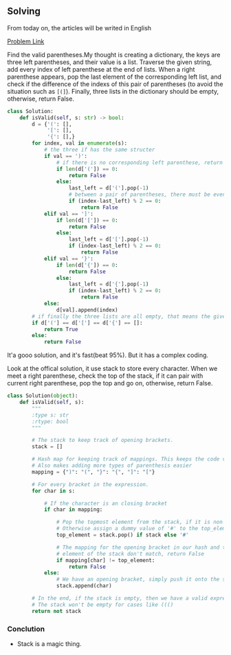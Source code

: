 ## Solving

From today on, the articles will be writed in English

[Problem Link](https://leetcode.com/problems/valid-parentheses/)

Find the valid parentheses.My thought is creating a dictionary, the keys are three left parentheses, and their value
is a list. Traverse the given string, add every index of left parenthese at the end of lists. When a right parenthese
appears, pop the last element of the corresponding left list, and check if the difference of the indexs of this pair 
of parentheses (to avoid the situation such as `[(]`). Finally, three lists in the dictionary should be empty, otherwise, 
return False.

```python
class Solution:
    def isValid(self, s: str) -> bool:
        d = {'(': [],
             '[': [],
             '{': [],}
        for index, val in enumerate(s):
            # the three if has the same structer
            if val == ')':
                # if there is no corresponding left parenthese, return False
                if len(d['(']) == 0:
                    return False
                else:
                    last_left = d['('].pop(-1)
                    # between a pair of parentheses, there must be even elements
                    if (index-last_left) % 2 == 0:
                        return False
            elif val == ']':
                if len(d['[']) == 0:
                    return False
                else:
                    last_left = d['['].pop(-1)
                    if (index-last_left) % 2 == 0:
                        return False
            elif val == '}':
                if len(d['{']) == 0:
                    return False
                else:
                    last_left = d['{'].pop(-1)
                    if (index-last_left) % 2 == 0:
                        return False
            else:
                d[val].append(index)
        # if finally the three lists are all empty, that means the given string is valid
        if d['('] == d['['] == d['{'] == []:
            return True
        else:
            return False
```

It'a gooo solution, and it's fast(beat 95%). But it has a complex coding.

Look at the offical solution, it use stack to store every character. When we meet a right parenthese, check the top of the stack, 
if it can pair with current right parenthese, pop the top and go on, otherwise, return False.

```python
class Solution(object):
    def isValid(self, s):
        """
        :type s: str
        :rtype: bool
        """

        # The stack to keep track of opening brackets.
        stack = []

        # Hash map for keeping track of mappings. This keeps the code very clean.
        # Also makes adding more types of parenthesis easier
        mapping = {")": "(", "}": "{", "]": "["}

        # For every bracket in the expression.
        for char in s:

            # If the character is an closing bracket
            if char in mapping:

                # Pop the topmost element from the stack, if it is non empty
                # Otherwise assign a dummy value of '#' to the top_element variable
                top_element = stack.pop() if stack else '#'

                # The mapping for the opening bracket in our hash and the top
                # element of the stack don't match, return False
                if mapping[char] != top_element:
                    return False
            else:
                # We have an opening bracket, simply push it onto the stack.
                stack.append(char)

        # In the end, if the stack is empty, then we have a valid expression.
        # The stack won't be empty for cases like ((()
        return not stack
```

### Conclution

- Stack is a magic thing.
